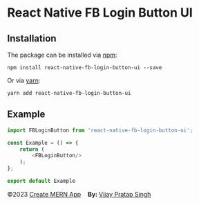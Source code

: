 # React Native FB Login Button UI

## Installation

The package can be installed via [npm](https://github.com/npm/cli):

```
npm install react-native-fb-login-button-ui --save
```

Or via [yarn](https://github.com/yarnpkg/yarn):

```
yarn add react-native-fb-login-button-ui
```

## Example

```js
import FBLoginButton from 'react-native-fb-login-button-ui';

const Example = () => {
    return (
        <FBLoginButton/>
    );
};

export default Example
```

<p style="margin-left: '30px', margin-right: '30px'"><span style="text-align: 'left'">©2023 <a href="https://github.com/mernjs/create-mern-app" target="_blank"> Create MERN App</a></span>&nbsp;&nbsp;&nbsp;&nbsp;<span style="float: 'right'"><b>By: </b> <a href="https://vijay-pratap-singh.netlify.app" target="_blank"> Vijay Pratap Singh</a></span></p>